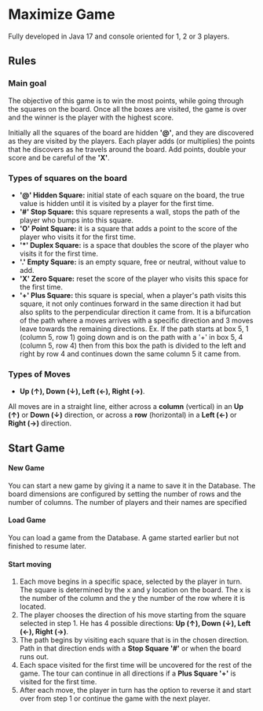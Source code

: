 # Maximize Game
Fully developed in Java 17 and console oriented for 1, 2 or 3 players.

## Rules

### Main goal

The objective of this game is to win the most points, while going through the squares on the board. Once all the boxes are visited, the game is over and the winner is the player with the highest score.

Initially all the squares of the board are hidden **'@'**, and they are discovered as they are visited by the players. Each player adds (or multiplies) the points that he discovers as he travels around the board. Add points, double your score and be careful of the **'X'**.

### Types of squares on the board

- **'@' Hidden Square:** initial state of each square on the board, the true value is hidden until it is visited by a player for the first time.
- **'#' Stop Square:** this square represents a wall, stops the path of the player who bumps into this square.
- **'O' Point Square:** it is a square that adds a point to the score of the player who visits it for the first time.
- **'*' Duplex Square:** is a space that doubles the score of the player who visits it for the first time.
- **'.' Empty Square:** is an empty square, free or neutral, without value to add.
- **'X' Zero Square:** reset the score of the player who visits this space for the first time.
- **'+' Plus Square:** this square is special, when a player's path visits this square, it not only continues forward in the same direction it had but also splits to the perpendicular direction it came from. It is a bifurcation of the path where a moves arrives with a specific direction and 3 moves leave towards the remaining directions. Ex. If the path starts at box 5, 1 (column 5, row 1) going down and is on the path with a '+' in box 5, 4 (column 5, row 4) then from this box the path is divided to the left and right by row 4 and continues down the same column 5 it came from.

### Types of Moves

- **Up (&uarr;), Down (&darr;), Left (&larr;), Right (&rarr;)**.

All moves are in a straight line, either across a **column** (vertical) in an **Up (&uarr;)** or **Down (&darr;)** direction, or across a **row** (horizontal) in a **Left (&larr;)** or **Right (&rarr;)** direction. 

## Start Game

#### New Game
You can start a new game by giving it a name to save it in the Database. The board dimensions are configured by setting the number of rows and the number of columns. The number of players and their names are specified

#### Load Game
You can load a game from the Database. A game started earlier but not finished to resume later.

#### Start moving

1. Each move begins in a specific space, selected by the player in turn. The square is determined by the x and y location on the board. The x is the number of the column and the y the number of the row where it is located.
2. The player chooses the direction of his move starting from the square selected in step 1. He has 4 possible directions: **Up (&uarr;), Down (&darr;), Left (&larr;), Right (&rarr;)**.
3. The path begins by visiting each square that is in the chosen direction. Path in that direction ends with a **Stop Square '#'** or when the board runs out.
4. Each space visited for the first time will be uncovered for the rest of the game. The tour can continue in all directions if a **Plus Square '+'** is visited for the first time. 
5. After each move, the player in turn has the option to reverse it and start over from step 1 or continue the game with the next player.



